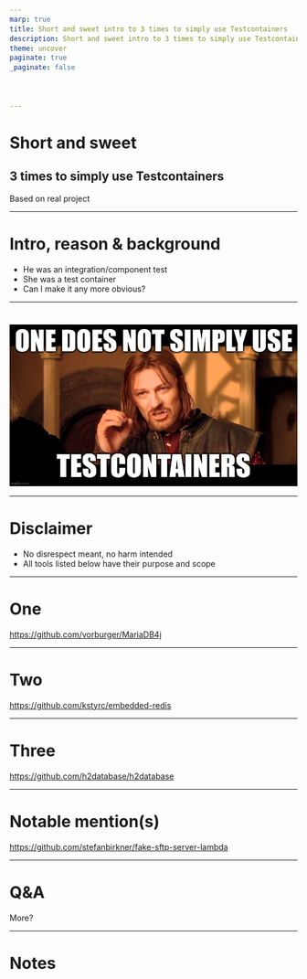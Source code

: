 ```yaml
---
marp: true
title: Short and sweet intro to 3 times to simply use Testcontainers
description: Short and sweet intro to 3 times to simply use Testcontainers
theme: uncover
paginate: true
_paginate: false



---
```


# Short and sweet

## 3 times to simply use Testcontainers

Based on real project

---

# Intro, reason & background

* He was an integration/component test
* She was a test container
* Can I make it any more obvious?

---

# 

![images/8vj9bf.jpg](images/8vj9bf.jpg)

---

# Disclaimer

* No disrespect meant, no harm intended
* All tools listed below have their purpose and scope

---

# One

https://github.com/vorburger/MariaDB4j

<!-- Download binaries from official task via Ant wrapped in Maven, Win/*nix only -->

---

# Two

https://github.com/kstyrc/embedded-redis

<!-- Download outdated binaries from GitHub, no native aarch64 for M1/2/3 -->

---

# Three

https://github.com/h2database/h2database

<!-- Misconfiguration lead to H2 being used in PROD -->

<!-- No stored procedure support -->

<!-- hibernate.hbm2ddl_auto=create instead of Flyway -->

---

# Notable mention(s)

https://github.com/stefanbirkner/fake-sftp-server-lambda

<!-- atmoz:sftp, not runnable in Openshift oob -->

---

# Q&A

More?

---

# Notes

<!-- 
https://github.com/coiouhkc/short-and-sweet-intro-to-three-times-to-just-use-testcontainers?tab=readme-ov-file
https://github.com/vorburger/MariaDB4j/blob/main/DBs/mariaDB4j-db-10.11.5/mariaDB4j-db-linux64-10.11.5/prepare.xml
https://github.com/kstyrc/embedded-redis/blob/master/src/main/java/redis/embedded/util/OsArchitecture.java
https://stackoverflow.com/questions/11718865/stored-procedure-in-h2-database
https://hub.docker.com/r/atmoz/sftp
-->